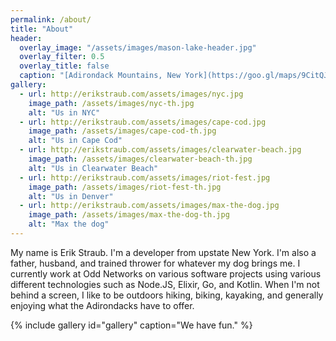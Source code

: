 ```yaml
---
permalink: /about/
title: "About"
header:
  overlay_image: "/assets/images/mason-lake-header.jpg"
  overlay_filter: 0.5
  overlay_title: false
  caption: "[Adirondack Mountains, New York](https://goo.gl/maps/9CitQJwkaSK2)"
gallery:
  - url: http://erikstraub.com/assets/images/nyc.jpg
    image_path: /assets/images/nyc-th.jpg
    alt: "Us in NYC"
  - url: http://erikstraub.com/assets/images/cape-cod.jpg
    image_path: /assets/images/cape-cod-th.jpg
    alt: "Us in Cape Cod"
  - url: http://erikstraub.com/assets/images/clearwater-beach.jpg
    image_path: /assets/images/clearwater-beach-th.jpg
    alt: "Us in Clearwater Beach"
  - url: http://erikstraub.com/assets/images/riot-fest.jpg
    image_path: /assets/images/riot-fest-th.jpg
    alt: "Us in Denver"
  - url: http://erikstraub.com/assets/images/max-the-dog.jpg
    image_path: /assets/images/max-the-dog-th.jpg
    alt: "Max the dog"
---
```


My name is Erik Straub. I'm a developer from upstate New York. I'm also a father, husband, and trained thrower for whatever my dog brings me. I currently work at Odd Networks on various software projects using various different technologies such as Node.JS, Elixir, Go, and Kotlin. When I'm not behind a screen, I like to be outdoors hiking, biking, kayaking, and generally enjoying what the Adirondacks have to offer.

{% include gallery id="gallery" caption="We have fun." %}
